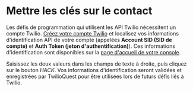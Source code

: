 # Mettre les clés sur le contact

Les défis de programmation qui utilisent les API Twilio nécessitent un compte Twilio. [Créez votre compte Twilio](https://www.twilio.com/try-twilio?utm_source=twilioquest-3) et localisez vos informations d'identification API de votre compte (appelées **Account SID (SID de compte)** et **Auth Token (jeton d'authentification)**). Ces informations d'identification sont disponibles sur la [page d'accueil de votre console](https://www.twilio.com/console).

Saisissez les deux valeurs dans les champs de texte à droite, puis cliquez sur le bouton *HACK*. Vos informations d'identification seront validées et enregistrées par TwilioQuest pour être utilisées lors de futurs défis liés à Twilio.